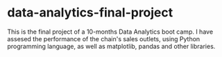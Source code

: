 # data-analytics-final-project
This is the final project of a 10-months Data Analytics boot camp. I have assesed the performance of the chain's sales outlets, using Python programming language, as well as matplotlib, pandas and other libraries.
